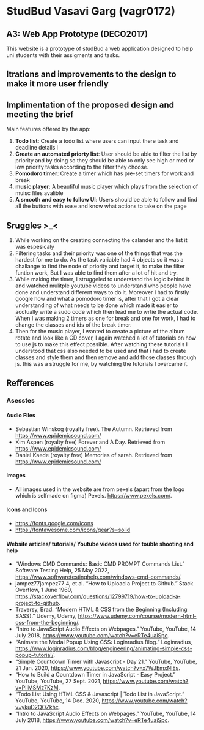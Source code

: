 # StudBud Vasavi Garg (vagr0172) 
## A3: Web App Prototype (DECO2017)

This website is a prototype of studBud a web application designed to help uni students with their assigments and tasks. 

## Itrations and improvements to the design to make it more user friendly 

## Implimentation of the proposed design and meeting the brief 
Main features offered by the app: 
1. **Todo list**: Create a todo list where users can input there task and deadline details i 
2. **Create an automated priorty list**: User should be able to filter the list by priority and by doing so they should be able to only see high or med or low priority tasks according to the filter they choose. 
3. **Pomodoro timer**: Create a timer which has pre-set timers for work and break 
4. **music player**: A beautiful music player which plays from the selection of muisc files avalible
5. **A smooth and easy to follow UI**: Users should be able to follow and find all the buttons with ease and know what actions to take on the page 

## Sruggles >_<
1. While working on the creating connecting the calander and the list it was espesicaly 
2. Filtering tasks and their priority was one of the things that was the hardest for me to do. 
As the task variable had 4 objects so it was a challange to find the node of priority and target it, to make the filter funtion work, But I was able to find them after a lot of hit and try. 
3. While making the timer, I struggeled to understand the logic behind it and watched mulitple youtube videos to understand who people have done and understand different ways to do it. Moreover I had to firstly google how and what a pomodoro timer is, after that I got a clear understanding of what needs to be done which made it easier to acctually write a sudo code which then lead me to wrtie the actual code. When I was making 2 timers as one for break and one for work, I had to change the classes and ids of the break timer. 
4. Then for the music player, I wanted to create a picture of the album rotate and look like a CD cover, I again watched a lot of tutorials on how to use js to make this effect possible. After watching these tutorials I understood that css also needed to be used and that i had to create classes and style them and then remove and add those classes through js. this was a struggle for me, by watching the tutorials I overcame it. 
## Refferences 

### Asesstes 
#### Audio Files 
* Sebastian Winskog (royalty free). The Autumn. Retrieved from https://www.epidemicsound.com/
* Kim Aspen (royalty free) Forever and A Day. Retrieved from https://www.epidemicsound.com/
* Daniel Kaede (royalty free) Memories of sarah. Retrieved from https://www.epidemicsound.com/
#### Images 
* All images used in the website are from pexels (apart from the logo which is selfmade on figma) 
Pexels. https://www.pexels.com/. 
#### Icons and Icons
* https://fonts.google.com/icons
* https://fontawesome.com/icons/gear?s=solid  

#### Website articles/ tutorials/ Youtube videos used for touble shooting and help 

* “Windows CMD Commands: Basic CMD PROMPT Commands List.” Software Testing Help, 25 May 2022, https://www.softwaretestinghelp.com/windows-cmd-commands/. 
* jampez77jampez77 4, et al. “How to Upload a Project to Github.” Stack Overflow, 1 June 1960, https://stackoverflow.com/questions/12799719/how-to-upload-a-project-to-github. 
* Traversy, Brad. “Modern HTML &amp; CSS from the Beginning (Including SASS).” Udemy, Udemy, https://www.udemy.com/course/modern-html-css-from-the-beginning/. 
* “Intro to JavaScript Audio Effects on Webpages.” YouTube, YouTube, 14 July 2018, https://www.youtube.com/watch?v=eRTe4uaiSpc. 
* “Animate the Modal Popup Using CSS: Loginradius Blog.” Loginradius, https://www.loginradius.com/blog/engineering/animating-simple-css-popup-tutorial/. 
* “Simple Countdown Timer with Javascript - Day 21.” YouTube, YouTube, 21 Jan. 2020, https://www.youtube.com/watch?v=x7WJEmxNlEs. 
* “How to Build a Countdown Timer in JavaScript - Easy Project.” YouTube, YouTube, 27 Sept. 2021, https://www.youtube.com/watch?v=PIiMSMz7KzM. 
* “Todo List Using HTML CSS &amp; Javascript | Todo List in JavaScript.” YouTube, YouTube, 14 Dec. 2020, https://www.youtube.com/watch?v=ykuD2QOZkhc. 
* “Intro to JavaScript Audio Effects on Webpages.” YouTube, YouTube, 14 July 2018, https://www.youtube.com/watch?v=eRTe4uaiSpc. 
